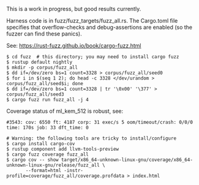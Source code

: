 This is a work in progress, but good results currently.

Harness code is in fuzz/fuzz_targets/fuzz_all.rs. The Cargo.toml file specifies
that overflow-checks and debug-assertions are enabled (so the fuzzer can find
these panics).

See: https://rust-fuzz.github.io/book/cargo-fuzz.html

~~~
$ cd fuzz  # this directory; you may need to install cargo fuzz
$ rustup default nightly
$ mkdir -p corpus/fuzz_all
$ dd if=/dev/zero bs=1 count=3328 > corpus/fuzz_all/seed0
$ for i in $(seq 1 2); do head -c 3328 </dev/urandom > corpus/fuzz_all/seed$i; done
$ dd if=/dev/zero bs=1 count=3328 | tr '\0x00' '\377' > corpus/fuzz_all/seed3
$ cargo fuzz run fuzz_all -j 4
~~~

Coverage status of ml_kem_512 is robust, see:

~~~
#3543: cov: 6550 ft: 4187 corp: 31 exec/s 5 oom/timeout/crash: 0/0/0 time: 170s job: 33 dft_time: 0

# Warning: the following tools are tricky to install/configure
$ cargo install cargo-cov
$ rustup component add llvm-tools-preview
$ cargo fuzz coverage fuzz_all
$ cargo cov -- show target/x86_64-unknown-linux-gnu/coverage/x86_64-unknown-linux-gnu/release/fuzz_all \
       --format=html -instr-profile=coverage/fuzz_all/coverage.profdata > index.html
~~~
